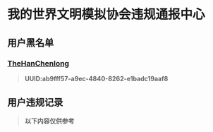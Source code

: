 # 我的世界文明模拟协会违规通报中心
## 用户黑名单
### [TheHanChenlong](https://github.com/YongAn404/Minecraft-CivilizationSimulationAssociationCenter/blob/main/ban/ab9fff57-a9ec-4840-8262-e1badc19aaf8.md)
>**UUID:ab9fff57-a9ec-4840-8262-e1badc19aaf8**
## 用户违规记录
>**以下内容仅供参考**
